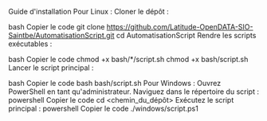 Guide d'installation
Pour Linux :
Cloner le dépôt :

bash
Copier le code
git clone https://github.com/Latitude-OpenDATA-SIO-Saintbe/AutomatisationScript.git
cd AutomatisationScript
Rendre les scripts exécutables :

bash
Copier le code
chmod +x bash/*/script.sh
chmod +x bash/script.sh
Lancer le script principal :

bash
Copier le code
bash bash/script.sh
Pour Windows :
Ouvrez PowerShell en tant qu'administrateur.
Naviguez dans le répertoire du script :
powershell
Copier le code
cd <chemin_du_dépôt>
Exécutez le script principal :
powershell
Copier le code
./windows/script.ps1